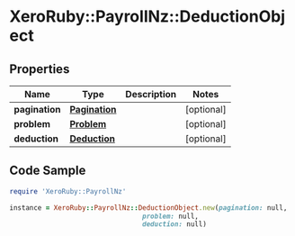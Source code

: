 # XeroRuby::PayrollNz::DeductionObject

## Properties

Name | Type | Description | Notes
------------ | ------------- | ------------- | -------------
**pagination** | [**Pagination**](Pagination.md) |  | [optional] 
**problem** | [**Problem**](Problem.md) |  | [optional] 
**deduction** | [**Deduction**](Deduction.md) |  | [optional] 

## Code Sample

```ruby
require 'XeroRuby::PayrollNz'

instance = XeroRuby::PayrollNz::DeductionObject.new(pagination: null,
                                 problem: null,
                                 deduction: null)
```


